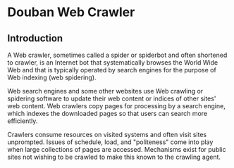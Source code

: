 # Douban Web Crawler
## Introduction
A Web crawler, sometimes called a spider or spiderbot and often shortened to crawler, is an Internet bot that systematically browses the World Wide Web and that is typically operated by search engines for the purpose of Web indexing (web spidering).

Web search engines and some other websites use Web crawling or spidering software to update their web content or indices of other sites' web content. Web crawlers copy pages for processing by a search engine, which indexes the downloaded pages so that users can search more efficiently.

Crawlers consume resources on visited systems and often visit sites unprompted. Issues of schedule, load, and "politeness" come into play when large collections of pages are accessed. Mechanisms exist for public sites not wishing to be crawled to make this known to the crawling agent.
